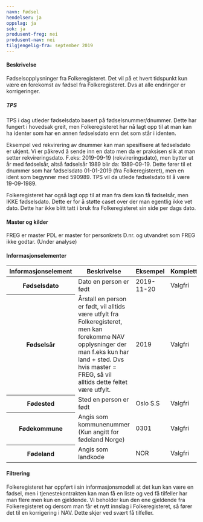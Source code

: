 ```yaml
---
navn: Fødsel
hendelser: ja
oppslag: ja
sok: ja
produsent-freg: nei
produsent-nav: nei
tilgjengelig-fra: september 2019
---
```


#### Beskrivelse
Fødselsopplysninger fra Folkeregisteret. Det vil på et hvert tidspunkt kun være en forekomst av fødsel fra Folkeregisteret.
Dvs at alle endringer er korrigeringer.

##### TPS
TPS i dag utleder fødselsdato basert på fødselsnummer/dnummer. Dette har fungert i hovedsak greit, men Folkeregisteret har nå lagt opp til at man kan ha identer som har en annen fødselsdato enn det som står i identen.

Eksempel ved rekvirering av dnummer kan man spesifisere at fødselsdato er ukjent. 
Vi er påkrevd å sende inn en dato men da er praksisen slik at man setter rekvireringsdato. 
F.eks: 2019-09-19 (rekvireringsdato), men bytter ut år med fødselsår, altså fødselsår 1989 blir da: 1989-09-19. Dette fører til et dnummer som har fødselsdato 01-01-2019 (fra Folkeregisteret), men en ident som begynner med 590989. 
TPS vil da utlede fødselsdato til å være 19-09-1989.

Folkeregisteret har også lagt opp til at man fra dem kan få fødselsår, men IKKE fødselsdato. Dette er for å støtte caset over der man egentlig ikke vet dato.
Dette har ikke blitt tatt i bruk fra Folkeregisteret sin side per dags dato.


#### Master og kilder

FREG er master
PDL er master for personkrets D.nr. og utvandret som FREG ikke godtar. (Under analyse)

#### Informasjonselementer
<table class="table">
    <thead>
        <tr>
            <th>Informasjonselement</th>
            <th>Beskrivelse</th>
            <th>Eksempel</th>
            <th>Kompletthet</th>
          <th>Kvalitet</th>
        </tr>
    </thead>
    <tbody>
      <tr>
        <th scope="row">Fødselsdato</th>
        <td>Dato en person er født</td>
        <td>2019-11-20</td>
        <td>Valgfri</td>
        <td></td>
      </tr>
      <tr>
        <th scope="row">Fødselsår</th>
        <td>Årstall en person er født, vil alltids være utfylt fra Folkeregisteret, men kan forekomme NAV opplysninger der man f.eks kun har land + sted. Dvs hvis master = FREG, så vil alltids dette feltet være utfylt.</td>
        <td>2019</td>
        <td>Valgfri</td>
        <td></td>
      </tr>
      <tr>
        <th scope="row">Fødested</th>
        <td>Sted en person er født</td>
        <td>Oslo S.S</td>
        <td>Valgfri</td>
        <td></td>
      </tr>
      <tr>
        <th scope="row">Fødekommune</th>
        <td>Angis som kommunenummer (Kun angitt for fødeland Norge)</td>
        <td>0301</td>
        <td>Valgfri</td>
        <td></td>
      </tr>
      <tr>
        <th scope="row">Fødeland</th>
        <td>Angis som landkode</td>
        <td>NOR</td>
        <td>Valgfri</td>
        <td></td>
      </tr>
  </tbody>
</table>

#### Filtrering
Folkeregisteret har oppført i sin informasjonsmodell at det kun kan være en fødsel, men i tjenestekontrakten kan man få en liste og ved få tilfeller har man flere men kun en gjeldende.
Vi beholder kun den ene gjeldende fra Folkeregisteret og dersom man får et nytt innslag i Folkeregisteret, så fører det til en korrigering i NAV. Dette skjer ved svært få tilfeller. 
